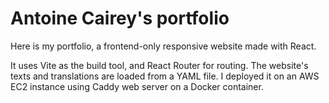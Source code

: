 # Antoine Cairey's portfolio

Here is my portfolio, a frontend-only responsive website made with React.

It uses Vite as the build tool, and React Router for routing.
The website's texts and translations are loaded from a YAML file.
I deployed it on an AWS EC2 instance using Caddy web server on a Docker container.
